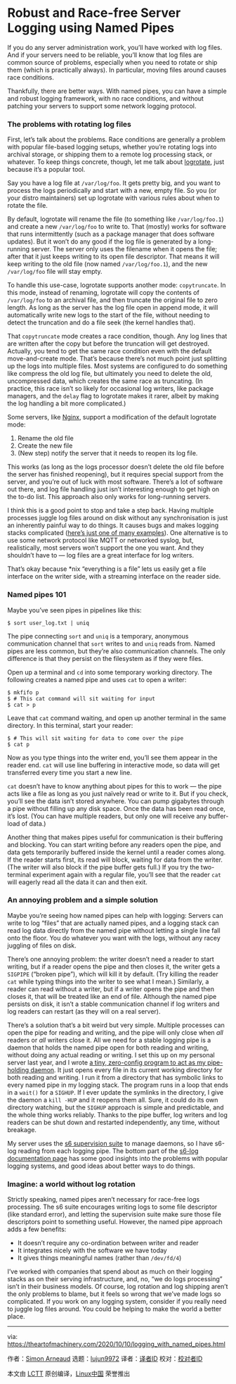 [#]: collector: (lujun9972)
[#]: translator: ( )
[#]: reviewer: ( )
[#]: publisher: ( )
[#]: url: ( )
[#]: subject: (Robust and Race-free Server Logging using Named Pipes)
[#]: via: (https://theartofmachinery.com/2020/10/10/logging_with_named_pipes.html)
[#]: author: (Simon Arneaud https://theartofmachinery.com)

Robust and Race-free Server Logging using Named Pipes
======

If you do any server administration work, you’ll have worked with log files. And if your servers need to be reliable, you’ll know that log files are common source of problems, especially when you need to rotate or ship them (which is practically always). In particular, moving files around causes race conditions.

Thankfully, there are better ways. With named pipes, you can have a simple and robust logging framework, with no race conditions, and without patching your servers to support some network logging protocol.

### The problems with rotating log files

First, let’s talk about the problems. Race conditions are generally a problem with popular file-based logging setups, whether you’re rotating logs into archival storage, or shipping them to a remote log processing stack, or whatever. To keep things concrete, though, let me talk about [logrotate][1], just because it’s a popular tool.

Say you have a log file at `/var/log/foo`. It gets pretty big, and you want to process the logs periodically and start with a new, empty file. So you (or your distro maintainers) set up logrotate with various rules about when to rotate the file.

By default, logrotate will rename the file (to something like `/var/log/foo.1`) and create a new `/var/log/foo` to write to. That (mostly) works for software that runs intermittently (such as a package manager that does software updates). But it won’t do any good if the log file is generated by a long-running server. The server only uses the filename when it opens the file; after that it just keeps writing to its open file descriptor. That means it will keep writing to the old file (now named `/var/log/foo.1`), and the new `/var/log/foo` file will stay empty.

To handle this use-case, logrotate supports another mode: `copytruncate`. In this mode, instead of renaming, logrotate will copy the contents of `/var/log/foo` to an archival file, and then truncate the original file to zero length. As long as the server has the log file open in append mode, it will automatically write new logs to the start of the file, without needing to detect the truncation and do a file seek (the kernel handles that).

That `copytruncate` mode creates a race condition, though. Any log lines that are written after the copy but before the truncation will get destroyed. Actually, you tend to get the same race condition even with the default move-and-create mode. That’s because there’s not much point just splitting up the logs into multiple files. Most systems are configured to do something like compress the old log file, but ultimately you need to delete the old, uncompressed data, which creates the same race as truncating. (In practice, this race isn’t so likely for occasional log writers, like package managers, and the `delay` flag to logrotate makes it rarer, albeit by making the log handling a bit more complicated.)

Some servers, like [Nginx][2], support a modification of the default logrotate mode:

  1. Rename the old file
  2. Create the new file
  3. (New step) notify the server that it needs to reopen its log file.



This works (as long as the logs processor doesn’t delete the old file before the server has finished reopening), but it requires special support from the server, and you’re out of luck with most software. There’s a lot of software out there, and log file handling just isn’t interesting enough to get high on the to-do list. This approach also only works for long-running servers.

I think this is a good point to stop and take a step back. Having multiple processes juggle log files around on disk without any synchronisation is just an inherently painful way to do things. It causes bugs and makes logging stacks complicated ([here’s just one of many examples][3]). One alternative is to use some network protocol like MQTT or networked syslog, but, realistically, most servers won’t support the one you want. And they shouldn’t have to — log files are a great interface for log writers.

That’s okay because *nix “everything is a file” lets us easily get a file interface on the writer side, with a streaming interface on the reader side.

### Named pipes 101

Maybe you’ve seen pipes in pipelines like this:

```
$ sort user_log.txt | uniq
```

The pipe connecting `sort` and `uniq` is a temporary, anonymous communication channel that `sort` writes to and `uniq` reads from. Named pipes are less common, but they’re also communication channels. The only difference is that they persist on the filesystem as if they were files.

Open up a terminal and `cd` into some temporary working directory. The following creates a named pipe and uses `cat` to open a writer:

```
$ mkfifo p
$ # This cat command will sit waiting for input
$ cat > p
```

Leave that `cat` command waiting, and open up another terminal in the same directory. In this terminal, start your reader:

```
$ # This will sit waiting for data to come over the pipe
$ cat p
```

Now as you type things into the writer end, you’ll see them appear in the reader end. `cat` will use line buffering in interactive mode, so data will get transferred every time you start a new line.

`cat` doesn’t have to know anything about pipes for this to work — the pipe acts like a file as long as you just naïvely read or write to it. But if you check, you’ll see the data isn’t stored anywhere. You can pump gigabytes through a pipe without filling up any disk space. Once the data has been read once, it’s lost. (You can have multiple readers, but only one will receive any buffer-load of data.)

Another thing that makes pipes useful for communication is their buffering and blocking. You can start writing before any readers open the pipe, and data gets temporarily buffered inside the kernel until a reader comes along. If the reader starts first, its read will block, waiting for data from the writer. (The writer will also block if the pipe buffer gets full.) If you try the two-terminal experiment again with a regular file, you’ll see that the reader `cat` will eagerly read all the data it can and then exit.

### An annoying problem and a simple solution

Maybe you’re seeing how named pipes can help with logging: Servers can write to log “files” that are actually named pipes, and a logging stack can read log data directly from the named pipe without letting a single line fall onto the floor. You do whatever you want with the logs, without any racey juggling of files on disk.

There’s one annoying problem: the writer doesn’t need a reader to start writing, but if a reader opens the pipe and then closes it, the writer gets a `SIGPIPE` (“broken pipe”), which will kill it by default. (Try killing the reader `cat` while typing things into the writer to see what I mean.) Similarly, a reader can read without a writer, but if a writer opens the pipe and then closes it, that will be treated like an end of file. Although the named pipe persists on disk, it isn’t a stable communication channel if log writers and log readers can restart (as they will on a real server).

There’s a solution that’s a bit weird but very simple. Multiple processes can open the pipe for reading and writing, and the pipe will only close when _all_ readers or _all_ writers close it. All we need for a stable logging pipe is a daemon that holds the named pipe open for both reading and writing, without doing any actual reading or writing. I set this up on my personal server last year, and I wrote [a tiny, zero-config program to act as my pipe-holding daemon][4]. It just opens every file in its current working directory for both reading and writing. I run it from a directory that has symbolic links to every named pipe in my logging stack. The program runs in a loop that ends in a `wait()` for a `SIGHUP`. If I ever update the symlinks in the directory, I give the daemon a `kill -HUP` and it reopens them all. Sure, it could do its own directory watching, but the `SIGHUP` approach is simple and predictable, and the whole thing works reliably. Thanks to the pipe buffer, log writers and log readers can be shut down and restarted independently, any time, without breakage.

My server uses the [s6 supervision suite][5] to manage daemons, so I have s6-log reading from each logging pipe. The bottom part of the [s6-log documentation page][6] has some good insights into the problems with popular logging systems, and good ideas about better ways to do things.

### Imagine: a world without log rotation

Strictly speaking, named pipes aren’t necessary for race-free logs processing. The s6 suite encourages writing logs to some file descriptor (like standard error), and letting the supervision suite make sure those file descriptors point to something useful. However, the named pipe approach adds a few benefits:

  * It doesn’t require any co-ordination between writer and reader
  * It integrates nicely with the software we have today
  * It gives things meaningful names (rather than `/dev/fd/4`)



I’ve worked with companies that spend about as much on their logging stacks as on their serving infrastructure, and, no, “we do logs processing” isn’t in their business models. Of course, log rotation and log shipping aren’t the only problems to blame, but it feels so wrong that we’ve made logs so complicated. If you work on any logging system, consider if you really need to juggle log files around. You could be helping to make the world a better place.

--------------------------------------------------------------------------------

via: https://theartofmachinery.com/2020/10/10/logging_with_named_pipes.html

作者：[Simon Arneaud][a]
选题：[lujun9972][b]
译者：[译者ID](https://github.com/译者ID)
校对：[校对者ID](https://github.com/校对者ID)

本文由 [LCTT](https://github.com/LCTT/TranslateProject) 原创编译，[Linux中国](https://linux.cn/) 荣誉推出

[a]: https://theartofmachinery.com
[b]: https://github.com/lujun9972
[1]: https://github.com/logrotate/logrotate
[2]: https://www.nginx.com/resources/wiki/start/topics/examples/logrotation/
[3]: https://community.splunk.com/t5/Getting-Data-In/Why-copytruncate-logrotate-does-not-play-well-with-splunk/td-p/196112
[4]: https://gitlab.com/sarneaud/fileopenerd
[5]: http://www.skarnet.org/software/s6/index.html
[6]: http://www.skarnet.org/software/s6/s6-log.html
